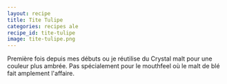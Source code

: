 ```yaml
---
layout: recipe
title: Tite Tulipe
categories: recipes ale
recipe_id: tite-tulipe
image: tite-tulipe.png
---
```

Première fois depuis mes débuts ou je réutilise du Crystal malt pour une couleur plus ambrée. Pas spécialement pour le mouthfeel où le malt de blé fait amplement l'affaire.